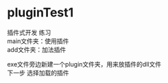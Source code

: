 # pluginTest1

插件式开发 练习  
main文件夹：使用插件  
add文件夹：加法插件  
  
exe文件旁边新建一个plugin文件夹，用来放插件的dll文件  
下一步 选择加载的插件
